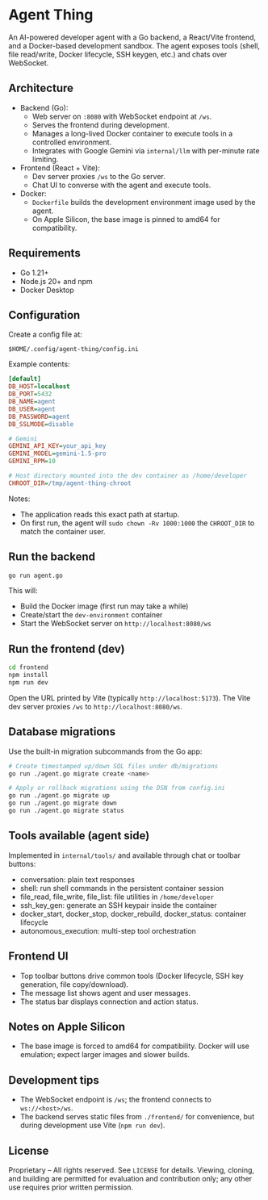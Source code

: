 # Agent Thing

An AI-powered developer agent with a Go backend, a React/Vite frontend, and a Docker-based development sandbox. The agent exposes tools (shell, file read/write, Docker lifecycle, SSH keygen, etc.) and chats over WebSocket.

## Architecture

- Backend (Go):
  - Web server on `:8080` with WebSocket endpoint at `/ws`.
  - Serves the frontend during development.
  - Manages a long-lived Docker container to execute tools in a controlled environment.
  - Integrates with Google Gemini via `internal/llm` with per-minute rate limiting.
- Frontend (React + Vite):
  - Dev server proxies `/ws` to the Go server.
  - Chat UI to converse with the agent and execute tools.
- Docker:
  - `Dockerfile` builds the development environment image used by the agent.
  - On Apple Silicon, the base image is pinned to amd64 for compatibility.

## Requirements

- Go 1.21+
- Node.js 20+ and npm
- Docker Desktop

## Configuration

Create a config file at:

`$HOME/.config/agent-thing/config.ini`

Example contents:

```ini
[default]
DB_HOST=localhost
DB_PORT=5432
DB_NAME=agent
DB_USER=agent
DB_PASSWORD=agent
DB_SSLMODE=disable

# Gemini
GEMINI_API_KEY=your_api_key
GEMINI_MODEL=gemini-1.5-pro
GEMINI_RPM=10

# Host directory mounted into the dev container as /home/developer
CHROOT_DIR=/tmp/agent-thing-chroot
```

Notes:

- The application reads this exact path at startup.
- On first run, the agent will `sudo chown -Rv 1000:1000` the `CHROOT_DIR` to match the container user.

## Run the backend

```bash
go run agent.go
```

This will:

- Build the Docker image (first run may take a while)
- Create/start the `dev-environment` container
- Start the WebSocket server on `http://localhost:8080/ws`

## Run the frontend (dev)

```bash
cd frontend
npm install
npm run dev
```

Open the URL printed by Vite (typically `http://localhost:5173`). The Vite dev server proxies `/ws` to `http://localhost:8080/ws`.

## Database migrations

Use the built-in migration subcommands from the Go app:

```bash
# Create timestamped up/down SQL files under db/migrations
go run ./agent.go migrate create <name>

# Apply or rollback migrations using the DSN from config.ini
go run ./agent.go migrate up
go run ./agent.go migrate down
go run ./agent.go migrate status
```

## Tools available (agent side)

Implemented in `internal/tools/` and available through chat or toolbar buttons:

- conversation: plain text responses
- shell: run shell commands in the persistent container session
- file_read, file_write, file_list: file utilities in `/home/developer`
- ssh_key_gen: generate an SSH keypair inside the container
- docker_start, docker_stop, docker_rebuild, docker_status: container lifecycle
- autonomous_execution: multi-step tool orchestration

## Frontend UI

- Top toolbar buttons drive common tools (Docker lifecycle, SSH key generation, file copy/download).
- The message list shows agent and user messages.
- The status bar displays connection and action status.

## Notes on Apple Silicon

- The base image is forced to amd64 for compatibility. Docker will use emulation; expect larger images and slower builds.

## Development tips

- The WebSocket endpoint is `/ws`; the frontend connects to `ws://<host>/ws`.
- The backend serves static files from `./frontend/` for convenience, but during development use Vite (`npm run dev`).

## License

Proprietary – All rights reserved. See `LICENSE` for details. Viewing, cloning, and building are permitted for evaluation and contribution only; any other use requires prior written permission.
